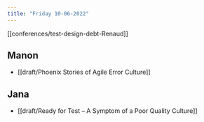 ```yaml
---
title: "Friday 10-06-2022"
---
```


[[conferences/test-design-debt-Renaud]]


## Manon
- [[draft/Phoenix Stories of Agile Error Culture]]

## Jana
- [[draft/Ready for Test – A Symptom of a Poor Quality Culture]]